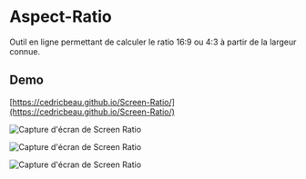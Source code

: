 # Aspect-Ratio

Outil en ligne permettant de calculer le ratio 16:9 ou 4:3 à partir de la largeur connue.

## Demo

[https://cedricbeau.github.io/Screen-Ratio/](https://cedricbeau.github.io/Screen-Ratio/)

![Capture d'écran de Screen Ratio]( https://github.com/cedricbeau/Screen-Ratio/blob/master/screen-ratio-01.png "Capture d'écran de Screen Ratio")

![Capture d'écran de Screen Ratio]( https://github.com/cedricbeau/Screen-Ratio/blob/master/screen-screen-ratio-02.png "Capture d'écran de Screen Ratio")

![Capture d'écran de Screen Ratio]( https://github.com/cedricbeau/Screen-Ratio/blob/master/screen-screen-ratio-03.png "Capture d'écran de Screen Ratio")

